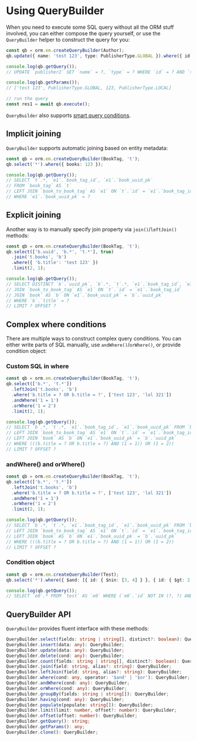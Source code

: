 ---
---

# Using QueryBuilder

When you need to execute some SQL query without all the ORM stuff involved, you can either
compose the query yourself, or use the `QueryBuilder` helper to construct the query for you:

```typescript
const qb = orm.em.createQueryBuilder(Author);
qb.update({ name: 'test 123', type: PublisherType.GLOBAL }).where({ id: 123, type: PublisherType.LOCAL });

console.log(qb.getQuery());
// UPDATE `publisher2` SET `name` = ?, `type` = ? WHERE `id` = ? AND `type` = ?

console.log(qb.getParams());
// ['test 123', PublisherType.GLOBAL, 123, PublisherType.LOCAL]

// run the query
const res1 = await qb.execute();
```

`QueryBuilder` also supports [smart query conditions](query-conditions.md).

## Implicit joining

`QueryBuilder` supports automatic joining based on entity metadata:

```typescript
const qb = orm.em.createQueryBuilder(BookTag, 't');
qb.select('*').where({ books: 123 });

console.log(qb.getQuery());
// SELECT `t`.*, `e1`.`book_tag_id`, `e1`.`book_uuid_pk`
// FROM `book_tag` AS `t`
// LEFT JOIN `book_to_book_tag` AS `e1` ON `t`.`id` = `e1`.`book_tag_id`
// WHERE `e1`.`book_uuid_pk` = ?
```

## Explicit joining

Another way is to manually specify join property via `join()`/`leftJoin()` methods:

```typescript
const qb = orm.em.createQueryBuilder(BookTag, 't');
qb.select(['b.uuid', 'b.*', 't.*'], true)
  .join('t.books', 'b')
  .where({ 'b.title': 'test 123' })
  .limit(2, 1);

console.log(qb.getQuery());
// SELECT DISTINCT `b`.`uuid_pk`, `b`.*, `t`.*, `e1`.`book_tag_id`, `e1`.`book_uuid_pk` FROM `book_tag` AS `t`
// JOIN `book_to_book_tag` AS `e1` ON `t`.`id` = `e1`.`book_tag_id`
// JOIN `book` AS `b` ON `e1`.`book_uuid_pk` = `b`.`uuid_pk`
// WHERE `b`.`title` = ?
// LIMIT ? OFFSET ?
```

## Complex where conditions

There are multiple ways to construct complex query conditions. You can either write parts of SQL
manually, use `andWhere()`/`orWhere()`, or provide condition object:

### Custom SQL in where

```typescript
const qb = orm.em.createQueryBuilder(BookTag, 't');
qb.select(['b.*', 't.*'])
  .leftJoin('t.books', 'b')
  .where('b.title = ? OR b.title = ?', ['test 123', 'lol 321'])
  .andWhere('1 = 1')
  .orWhere('1 = 2')
  .limit(2, 1);

console.log(qb.getQuery());
// SELECT `b`.*, `t`.*, `e1`.`book_tag_id`, `e1`.`book_uuid_pk` FROM `book_tag` AS `t`
// LEFT JOIN `book_to_book_tag` AS `e1` ON `t`.`id` = `e1`.`book_tag_id`
// LEFT JOIN `book` AS `b` ON `e1`.`book_uuid_pk` = `b`.`uuid_pk`
// WHERE (((b.title = ? OR b.title = ?) AND (1 = 1)) OR (1 = 2))
// LIMIT ? OFFSET ?
```

### andWhere() and orWhere()

```typescript
const qb = orm.em.createQueryBuilder(BookTag, 't');
qb.select(['b.*', 't.*'])
  .leftJoin('t.books', 'b')
  .where('b.title = ? OR b.title = ?', ['test 123', 'lol 321'])
  .andWhere('1 = 1')
  .orWhere('1 = 2')
  .limit(2, 1);

console.log(qb.getQuery());
// SELECT `b`.*, `t`.*, `e1`.`book_tag_id`, `e1`.`book_uuid_pk` FROM `book_tag` AS `t`
// LEFT JOIN `book_to_book_tag` AS `e1` ON `t`.`id` = `e1`.`book_tag_id`
// LEFT JOIN `book` AS `b` ON `e1`.`book_uuid_pk` = `b`.`uuid_pk`
// WHERE (((b.title = ? OR b.title = ?) AND (1 = 1)) OR (1 = 2))
// LIMIT ? OFFSET ?
```

### Condition object

```typescript
const qb = orm.em.createQueryBuilder(Test);
qb.select('*').where({ $and: [{ id: { $nin: [3, 4] } }, { id: { $gt: 2 } }] });

console.log(qb.getQuery());
// SELECT `e0`.* FROM `test` AS `e0` WHERE (`e0`.`id` NOT IN (?, ?) AND `e0`.`id` > ?)
```

## QueryBuilder API

`QueryBuilder` provides fluent interface with these methods:

```typescript
QueryBuilder.select(fields: string | string[], distinct?: boolean): QueryBuilder;
QueryBuilder.insert(data: any): QueryBuilder;
QueryBuilder.update(data: any): QueryBuilder;
QueryBuilder.delete(cond: any): QueryBuilder;
QueryBuilder.count(fields: string | string[], distinct?: boolean): QueryBuilder;
QueryBuilder.join(field: string, alias?: string): QueryBuilder;
QueryBuilder.leftJoin(field: string, alias?: string): QueryBuilder;
QueryBuilder.where(cond: any, operator: '$and' | '$or'): QueryBuilder;
QueryBuilder.andWhere(cond: any): QueryBuilder;
QueryBuilder.orWhere(cond: any): QueryBuilder;
QueryBuilder.groupBy(fields: string | string[]): QueryBuilder;
QueryBuilder.having(cond: any): QueryBuilder;
QueryBuilder.populate(populate: string[]): QueryBuilder;
QueryBuilder.limit(limit: number, offset?: number): QueryBuilder;
QueryBuilder.offset(offset: number): QueryBuilder;
QueryBuilder.getQuery(): string;
QueryBuilder.getParams(): any;
QueryBuilder.clone(): QueryBuilder;
```

